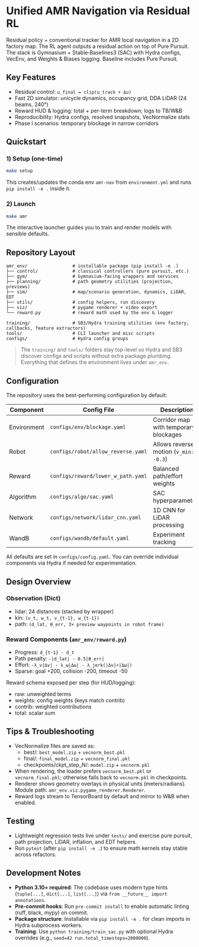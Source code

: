 # Unified AMR Navigation via Residual RL

Residual policy + conventional tracker for AMR local navigation in a 2D factory map. The RL agent outputs a residual action on top of Pure Pursuit. The stack is Gymnasium + Stable‑Baselines3 (SAC) with Hydra configs, VecEnv, and Weights & Biases logging. Baseline includes Pure Pursuit.

## Key Features
- Residual control: `u_final = clip(u_track + Δu)`
- Fast 2D simulator: unicycle dynamics, occupancy grid, DDA LiDAR (24 beams, 240°)
- Reward HUD & logging: total + per-term breakdown; logs to TB/W&B
- Reproducibility: Hydra configs, resolved snapshots, VecNormalize stats
- Phase I scenarios: temporary blockage in narrow corridors

## Quickstart

### 1) Setup (one-time)
```bash
make setup
```
This creates/updates the conda env `amr-nav` from `environment.yml` and runs `pip install -e .` inside it.

### 2) Launch
```bash
make amr
```
The interactive launcher guides you to train and render models with sensible defaults.

## Repository Layout

```
amr_env/                 # installable package (pip install -e .)
├── control/             # classical controllers (pure pursuit, etc.)
├── gym/                 # Gymnasium-facing wrappers and services
├── planning/            # path geometry utilities (projection, previews)
├── sim/                 # map/scenario generation, dynamics, LiDAR, EDT
├── utils/               # config helpers, run discovery
├── viz/                 # pygame renderer + video export
└── reward.py            # reward math used by the env & logger

training/                # SB3/Hydra training utilities (env factory, callbacks, feature extractors)
tools/                   # CLI launcher and misc scripts
configs/                 # Hydra config groups
```

> The `training/` and `tools/` folders stay top-level so Hydra and SB3 discover configs and scripts without extra package plumbing. Everything that defines the environment lives under `amr_env`.

## Configuration

The repository uses the best-performing configuration by default:

| Component | Config File | Description |
|-----------|-------------|-------------|
| Environment | `configs/env/blockage.yaml` | Corridor map with temporary blockages |
| Robot | `configs/robot/allow_reverse.yaml` | Allows reverse motion (`v_min: -0.3`) |
| Reward | `configs/reward/lower_w_path.yaml` | Balanced path/effort weights |
| Algorithm | `configs/algo/sac.yaml` | SAC hyperparameters |
| Network | `configs/network/lidar_cnn.yaml` | 1D CNN for LiDAR processing |
| WandB | `configs/wandb/default.yaml` | Experiment tracking |

All defaults are set in `configs/config.yaml`. You can override individual components via Hydra if needed for experimentation.

## Design Overview

### Observation (Dict)
- lidar: 24 distances (stacked by wrapper)
- kin: `(v_t, w_t, v_{t-1}, w_{t-1})`
- path: `(d_lat, θ_err, 3× preview waypoints in robot frame)`

### Reward Components (`amr_env/reward.py`)
- Progress: `d_{t-1} - d_t`
- Path penalty: `-|d_lat| - 0.5|θ_err|`
- Effort: `-λ_v|Δv| - λ_ω|Δω| - λ_jerk(|Δv|+|Δω|)`
- Sparse: goal +200, collision -200, timeout -50

Reward schema exposed per step (for HUD/logging):
- raw: unweighted terms
- weights: config weights (keys match contrib)
- contrib: weighted contributions
- total: scalar sum

## Tips & Troubleshooting
- VecNormalize files are saved as:
  - best/: `best_model.zip` + `vecnorm_best.pkl`
  - final/: `final_model.zip` + `vecnorm_final.pkl`
  - checkpoints/ckpt_step_N/: `model.zip` + `vecnorm.pkl`
- When rendering, the loader prefers `vecnorm_best.pkl` or `vecnorm_final.pkl`; otherwise falls back to `vecnorm.pkl` in checkpoints.
- Renderer shows geometry overlays in physical units (meters/radians). Module path: `amr_env.viz.pygame_renderer.Renderer`.
- Reward logs stream to TensorBoard by default and mirror to W&B when enabled.

## Testing
- Lightweight regression tests live under `tests/` and exercise pure pursuit, path projection, LiDAR, inflation, and EDT helpers.
- Run `pytest` (after `pip install -e .`) to ensure math kernels stay stable across refactors.

## Development Notes
- **Python 3.10+ required**: The codebase uses modern type hints (`tuple[...]`, `dict[...]`, `list[...]`) via `from __future__ import annotations`.
- **Pre-commit hooks**: Run `pre-commit install` to enable automatic linting (ruff, black, mypy) on commit.
- **Package structure**: Installable via `pip install -e .` for clean imports in Hydra subprocess workers.
- **Training**: Use `python training/train_sac.py` with optional Hydra overrides (e.g., `seed=42 run.total_timesteps=2000000`).
